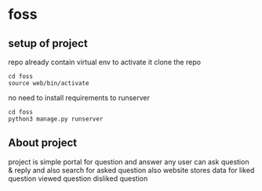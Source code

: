 # foss

## setup of project
repo already contain virtual env to activate it
clone the repo
```
cd foss
source web/bin/activate
```
no need to install requirements
to runserver
```
cd foss
python3 manage.py runserver
```

## About project
project is simple portal for question and answer any user can ask question & reply and also search for asked question
also website stores data for liked question viewed question disliked question

